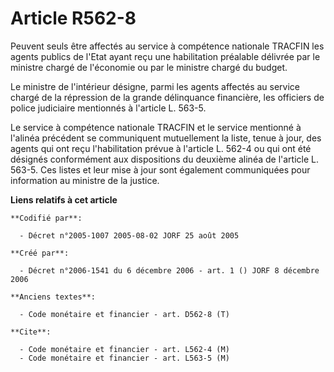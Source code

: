# Article R562-8

Peuvent seuls être affectés au service à compétence nationale TRACFIN les agents publics de l'Etat ayant reçu une
habilitation préalable délivrée par le ministre chargé de l'économie ou par le ministre chargé du budget.

Le ministre de l'intérieur désigne, parmi les agents affectés au service chargé de la répression de la grande délinquance
financière, les officiers de police judiciaire mentionnés à l'article L. 563-5.

Le service à compétence nationale TRACFIN et le service mentionné à l'alinéa précédent se communiquent mutuellement la liste,
tenue à jour, des agents qui ont reçu l'habilitation prévue à l'article L. 562-4 ou qui ont été désignés conformément aux
dispositions du deuxième alinéa de l'article L. 563-5. Ces listes et leur mise à jour sont également communiquées pour
information au ministre de la justice.

**Liens relatifs à cet article**

	**Codifié par**:

	  - Décret n°2005-1007 2005-08-02 JORF 25 août 2005

	**Créé par**:

	  - Décret n°2006-1541 du 6 décembre 2006 - art. 1 () JORF 8 décembre 2006

	**Anciens textes**:

	  - Code monétaire et financier - art. D562-8 (T)

	**Cite**:

	  - Code monétaire et financier - art. L562-4 (M)
	  - Code monétaire et financier - art. L563-5 (M)
